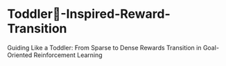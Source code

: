 # Toddler👶-Inspired-Reward-Transition

Guiding Like a Toddler: From Sparse to Dense Rewards Transition in Goal-Oriented Reinforcement Learning

